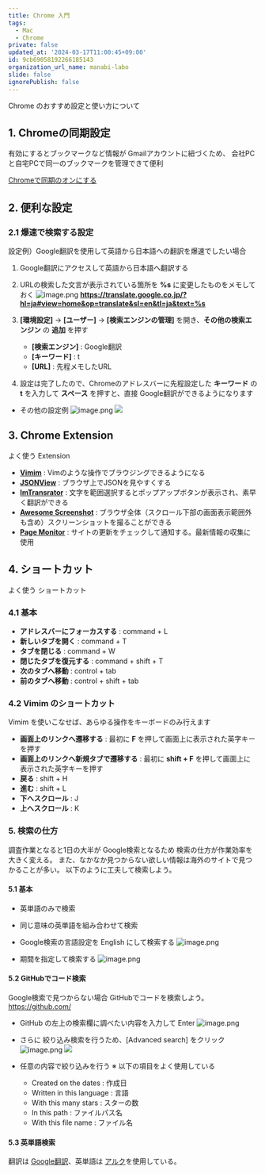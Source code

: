 ```yaml
---
title: Chrome 入門
tags:
  - Mac
  - Chrome
private: false
updated_at: '2024-03-17T11:00:45+09:00'
id: 9cb69058192266185143
organization_url_name: manabi-labo
slide: false
ignorePublish: false
---
```

Chrome のおすすめ設定と使い方について

## 1. Chromeの同期設定

有効にするとブックマークなど情報が Gmailアカウントに紐づくため、
会社PCと自宅PCで同一のブックマークを管理できて便利

[Chromeで同期のオンにする](https://support.google.com/chrome/answer/185277)


## 2. 便利な設定

### 2.1 爆速で検索する設定

設定例）Google翻訳を使用して英語から日本語への翻訳を爆速でしたい場合

1. Google翻訳にアクセスして英語から日本語へ翻訳する
1. URLの検索した文言が表示されている箇所を **%s** に変更したものをメモしておく
  ![image.png](https://qiita-image-store.s3.ap-northeast-1.amazonaws.com/0/44953/505d9fe2-9938-95b7-56de-97a6b7b08616.png)
    **https://translate.google.co.jp/?hl=ja#view=home&op=translate&sl=en&tl=ja&text=%s**

1. **[環境設定]** -> **[ユーザー]** -> **[検索エンジンの管理]** を開き、**その他の検索エンジン** の **追加** を押す
    - **[検索エンジン]** : Google翻訳
    - **[キーワード]** : t
    - **[URL]** : 先程メモしたURL
1. 設定は完了したので、Chromeのアドレスバーに先程設定した **キーワード** の **t** を入力して
    **スペース** を押すと、直接 Google翻訳ができるようになります

- その他の設定例
  ![image.png](https://qiita-image-store.s3.ap-northeast-1.amazonaws.com/0/44953/2bcd6fe4-7079-6c7f-2475-f69f6b420432.png)
![](./images/1_chrome/2.png)


## 3. Chrome Extension

  よく使う Extension

  - **[Vimim](https://chrome.google.com/webstore/detail/vimium/dbepggeogbaibhgnhhndojpepiihcmeb?hl=jj)** : Vimのような操作でブラウジングできるようになる
  - **[JSONView](https://chrome.google.com/webstore/detail/jsonview/chklaanhfefbnpoihckbnefhakgolnmc?hl=ja)** : ブラウザ上でJSONを見やすくする
  - **[ImTransrator](https://chrome.google.com/webstore/detail/imtranslator-translator-d/noaijdpnepcgjemiklgfkcfbkokogabh?hl=ja)** : 文字を範囲選択するとポップアップボタンが表示され、素早く翻訳ができる
  - **[Awesome Screenshot](https://chrome.google.com/webstore/detail/awesome-screenshot-screen/nlipoenfbbikpbjkfpfillcgkoblgpmj?hl=ja)** : ブラウザ全体（スクロール下部の画面表示範囲外も含め）スクリーンショットを撮ることができる
  - **[Page Monitor](https://chrome.google.com/webstore/detail/page-monitor/ogeebjpdeabhncjpfhgdibjajcajepgg?hl=ja)** : サイトの更新をチェックして通知する。最新情報の収集に使用

## 4. ショートカット

よく使う ショートカット

### 4.1 基本

  - **アドレスバーにフォーカスする** : command + L
  - **新しいタブを開く** : command + T
  - **タブを閉じる** : command + W
  - **閉じたタブを復元する** : command + shift + T
  - **次のタブへ移動** : control + tab
  - **前のタブへ移動** : control + shift + tab

### 4.2 Vimim のショートカット

  Vimim を使いこなせば、あらゆる操作をキーボードのみ行えます

  - **画面上のリンクへ遷移する** : 最初に **F** を押して画面上に表示された英字キーを押す
  - **画面上のリンクへ新規タブで遷移する** : 最初に **shift + F** を押して画面上に表示された英字キーを押す
  - **戻る** : shift + H
  - **進む** : shift + L
  - **下へスクロール** : J
  - **上へスクロール** : K


### 5. 検索の仕方

  調査作業となると1日の大半が Google検索となるため
  検索の仕方が作業効率を大きく変える。
  また、なかなか見つからない欲しい情報は海外のサイトで見つかることが多い。
  以下のように工夫して検索しよう。

#### 5.1 基本
  - 英単語のみで検索
  - 同じ意味の英単語を組み合わせて検索
  - Google検索の言語設定を English にして検索する
   ![image.png](https://qiita-image-store.s3.ap-northeast-1.amazonaws.com/0/44953/531799ba-0e49-9fe5-fdeb-84100a02a580.png)

  - 期間を指定して検索する
    ![image.png](https://qiita-image-store.s3.ap-northeast-1.amazonaws.com/0/44953/0a7a8b0e-95e0-92da-384a-b8d4748afd0c.png)



#### 5.2 GitHubでコード検索

Google検索で見つからない場合 GitHubでコードを検索しよう。
https://github.com/

- GitHub の左上の検索欄に調べたい内容を入力して Enter
    ![image.png](https://qiita-image-store.s3.ap-northeast-1.amazonaws.com/0/44953/620d46d8-aedc-cbd8-1001-97e4562d939d.png)

- さらに 絞り込み検索を行うため、[Advanced search] をクリック
    ![image.png](https://qiita-image-store.s3.ap-northeast-1.amazonaws.com/0/44953/f43eae78-d25e-6d1b-da9b-32aacfd4e1ba.png)
![](./images/1_chrome/6.png)
- 任意の内容で絞り込みを行う
  ※ 以下の項目をよく使用している

  - Created on the dates : 作成日
  - Written in this language : 言語
  - With this many stars : スターの数
  - In this path : ファイルパス名
  - With this file name : ファイル名

#### 5.3 英単語検索

翻訳は [Google翻訳](https://translate.google.com/?hl=ja#view=home&op=translate&sl=en&tl=ja)、英単語は [アルク](https://www.alc.co.jp/)を使用している。
